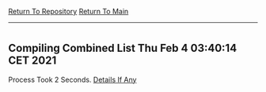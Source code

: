 [Return To Repository](https://github.com/bast69/piholeparser/)
[Return To Main](https://github.com/bast69/piholeparser/blob/master/RecentRunLogs/Mainlog.md)
____________________________________
# 
## Compiling Combined List Thu Feb  4 03:40:14 CET 2021
Process Took 2 Seconds.
[Details If Any](https://github.com/bast69/piholeparser/blob/master/RecentRunLogs/TopLevelScripts/45-Compiling-Combined-Whitelist/60-Compiling-Combined-List.md)

